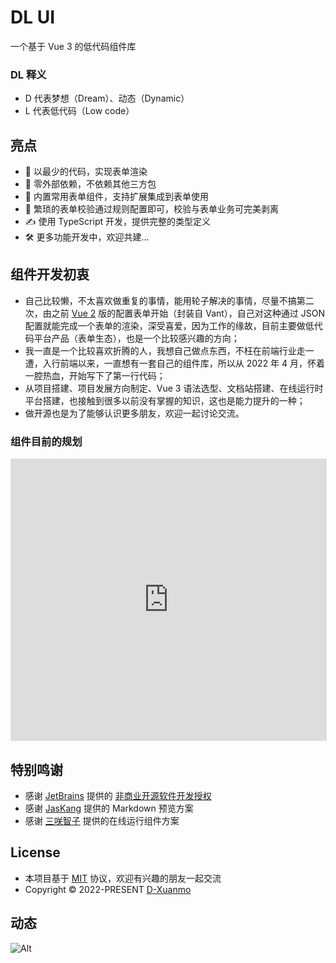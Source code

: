 # DL UI

一个基于 Vue 3 的低代码组件库

### DL 释义

- D 代表梦想（Dream）、动态（Dynamic）
- L 代表低代码（Low code）

## 亮点

- 🚀 以最少的代码，实现表单渲染
- 🚀 零外部依赖，不依赖其他三方包
- 💪 内置常用表单组件，支持扩展集成到表单使用
- 💪 繁琐的表单校验通过规则配置即可，校验与表单业务可完美剥离
- ✍️ 使用 TypeScript 开发，提供完整的类型定义
- 🛠 更多功能开发中，欢迎共建...

## 组件开发初衷

- 自己比较懒，不太喜欢做重复的事情，能用轮子解决的事情，尽量不搞第二次，由之前 [Vue 2](https://github.com/D-xuanmo/v-form) 版的配置表单开始（封装自 Vant），自己对这种通过 JSON 配置就能完成一个表单的渲染，深受喜爱，因为工作的缘故，目前主要做低代码平台产品（表单生态），也是一个比较感兴趣的方向；
- 我一直是一个比较喜欢折腾的人，我想自己做点东西，不枉在前端行业走一遭，入行前端以来，一直想有一套自己的组件库，所以从 2022 年 4 月，怀着一腔热血，开始写下了第一行代码；
- 从项目搭建、项目发展方向制定、Vue 3 语法选型、文档站搭建、在线运行时平台搭建，也接触到很多以前没有掌握的知识，这也是能力提升的一种；
- 做开源也是为了能够认识更多朋友，欢迎一起讨论交流。

### 组件目前的规划

<iframe style="border: 1px solid rgba(0, 0, 0, 0.1);" width="100%" height="450" src="https://www.figma.com/embed?embed_host=share&url=https%3A%2F%2Fwww.figma.com%2Ffile%2Fgv4vH1oMmMRfxkaxfeAd3d%2FDL-Design%3Ftype%3Dwhiteboard%26node-id%3D0%253A1%26t%3DNfpiToK4MLPAFpn4-1" allowfullscreen></iframe>

## 特别鸣谢

- 感谢 [JetBrains](https://www.jetbrains.com/) 提供的 [非商业开源软件开发授权](https://www.jetbrains.com/shop/eform/opensource)
- 感谢 [JasKang](https://github.com/JasKang/vite-plugin-markdown-preview) 提供的 Markdown 预览方案
- 感谢 [三咲智子](https://github.com/element-plus/element-plus-playground) 提供的在线运行组件方案

## License

- 本项目基于 [MIT](https://github.com/D-xuanmo/dl-ui/blob/develop/LICENSE) 协议，欢迎有兴趣的朋友一起交流
- Copyright © 2022-PRESENT [D-Xuanmo](https://github.com/D-xuanmo)

## 动态

![Alt](https://repobeats.axiom.co/api/embed/6748b43f3a850bbfb9fa62bca5a734b06a9a2cf0.svg 'Repobeats analytics image')

<style>
.d-doc__inner-content li {
  list-style-type: circle;
}
</style>
